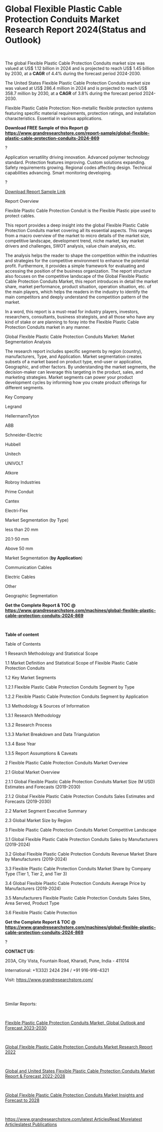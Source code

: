 <h1>Global Flexible Plastic Cable Protection Conduits Market Research Report 2024(Status and Outlook)</h1><br/><p>The global Flexible Plastic Cable Protection Conduits market size was valued at US$ 1.12 billion in 2024 and is projected to reach US$ 1.45 billion by 2030, at a <strong>CAGR</strong> of 4.4% during the forecast period 2024-2030.</p>
 
 
 
 <p>The United States Flexible Plastic Cable Protection Conduits market size was valued at US$ 286.4 million in 2024 and is projected to reach US$ 358.7 million by 2030, at a <strong>CAGR</strong> of 3.8% during the forecast period 2024-2030.</p>
 
 
 
 <p>Flexible Plastic Cable Protection: Non-metallic flexible protection systems featuring specific material requirements, protection ratings, and installation characteristics. Essential in various applications.</p>
 
 
 
 <div><b>Download FREE Sample of this Report @ <a href="https://www.grandresearchstore.com/report-sample/global-flexible-plastic-cable-protection-conduits-2024-869">https://www.grandresearchstore.com/report-sample/global-flexible-plastic-cable-protection-conduits-2024-869</a></b></div>
 
 
 
 <p>? </p>
 
 
 
 <p>Application versatility driving innovation. Advanced polymer technology standard. Protection features improving. Custom solutions expanding. Safety requirements growing. Regional codes affecting design. Technical capabilities advancing. Smart monitoring developing.</p>
 
 
 
 <p>? </p>
 
 
 
 <p><a href="https://www.grandresearchstore.com/mr-admin/report-sample/global-flexible-plastic-cable-protection-conduits-2024-869">Download Report Sample Link</a></p>
 
 
 
 <p>Report Overview</p>
 
 
 
 <p>Flexible Plastic Cable Protection Conduit is the Flexible Plastic pipe used to protect cables.</p>
 
 
 
 <p>This report provides a deep insight into the global Flexible Plastic Cable Protection Conduits market covering all its essential aspects. This ranges from a macro overview of the market to micro details of the market size, competitive landscape, development trend, niche market, key market drivers and challenges, SWOT analysis, value chain analysis, etc.</p>
 
 
 
 <p>The analysis helps the reader to shape the competition within the industries and strategies for the competitive environment to enhance the potential profit. Furthermore, it provides a simple framework for evaluating and accessing the position of the business organization. The report structure also focuses on the competitive landscape of the Global Flexible Plastic Cable Protection Conduits Market, this report introduces in detail the market share, market performance, product situation, operation situation, etc. of the main players, which helps the readers in the industry to identify the main competitors and deeply understand the competition pattern of the market.</p>
 
 
 
 <p>In a word, this report is a must-read for industry players, investors, researchers, consultants, business strategists, and all those who have any kind of stake or are planning to foray into the Flexible Plastic Cable Protection Conduits market in any manner.</p>
 
 
 
 <p>Global Flexible Plastic Cable Protection Conduits Market: Market Segmentation Analysis</p>
 
 
 
 <p>The research report includes specific segments by region (country), manufacturers, Type, and Application. Market segmentation creates subsets of a market based on product type, end-user or application, Geographic, and other factors. By understanding the market segments, the decision-maker can leverage this targeting in the product, sales, and marketing strategies. Market segments can power your product development cycles by informing how you create product offerings for different segments.</p>
 
 
 
 <p>Key Company</p>
 
 
 
 <p>Legrand</p>
 
 
 
 <p>HellermannTyton</p>
 
 
 
 <p>ABB</p>
 
 
 
 <p>Schneider-Electric</p>
 
 
 
 <p>Hubbell</p>
 
 
 
 <p>Unitech</p>
 
 
 
 <p>UNIVOLT</p>
 
 
 
 <p>Atkore</p>
 
 
 
 <p>Robroy Industries</p>
 
 
 
 <p>Prime Conduit</p>
 
 
 
 <p>Cantex</p>
 
 
 
 <p>Electri-Flex</p>
 
 
 
 <p>Market Segmentation (by Type)</p>
 
 
 
 <p>less than 20 mm</p>
 
 
 
 <p>20.1-50 mm</p>
 
 
 
 <p>Above 50 mm</p>
 
 
 
 <p>Market Segmentation (<strong>by Application</strong>)</p>
 
 
 
 <p>Communication Cables</p>
 
 
 
 <p>Electric Cables</p>
 
 
 
 <p>Other</p>
 
 
 
 <p>Geographic Segmentation</p>
 
 
 
 <div><b>Get the Complete Report & TOC @ <a href="https://www.grandresearchstore.com/machines/global-flexible-plastic-cable-protection-conduits-2024-869">https://www.grandresearchstore.com/machines/global-flexible-plastic-cable-protection-conduits-2024-869</a></b></div>
 
 
 
 <p><br />
 
 <b>Table of content</b></p>
 
 
 
 <p>Table of Contents<br />
 
 1 Research Methodology and Statistical Scope<br />
 
 1.1 Market Definition and Statistical Scope of Flexible Plastic Cable Protection Conduits<br />
 
 1.2 Key Market Segments<br />
 
 1.2.1 Flexible Plastic Cable Protection Conduits Segment by Type<br />
 
 1.2.2 Flexible Plastic Cable Protection Conduits Segment by Application<br />
 
 1.3 Methodology & Sources of Information<br />
 
 1.3.1 Research Methodology<br />
 
 1.3.2 Research Process<br />
 
 1.3.3 Market Breakdown and Data Triangulation<br />
 
 1.3.4 Base Year<br />
 
 1.3.5 Report Assumptions & Caveats<br />
 
 2 Flexible Plastic Cable Protection Conduits Market Overview<br />
 
 2.1 Global Market Overview<br />
 
 2.1.1 Global Flexible Plastic Cable Protection Conduits Market Size (M USD) Estimates and Forecasts (2019-2030)<br />
 
 2.1.2 Global Flexible Plastic Cable Protection Conduits Sales Estimates and Forecasts (2019-2030)<br />
 
 2.2 Market Segment Executive Summary<br />
 
 2.3 Global Market Size by Region<br />
 
 3 Flexible Plastic Cable Protection Conduits Market Competitive Landscape<br />
 
 3.1 Global Flexible Plastic Cable Protection Conduits Sales by Manufacturers (2019-2024)<br />
 
 3.2 Global Flexible Plastic Cable Protection Conduits Revenue Market Share by Manufacturers (2019-2024)<br />
 
 3.3 Flexible Plastic Cable Protection Conduits Market Share by Company Type (Tier 1, Tier 2, and Tier 3)<br />
 
 3.4 Global Flexible Plastic Cable Protection Conduits Average Price by Manufacturers (2019-2024)<br />
 
 3.5 Manufacturers Flexible Plastic Cable Protection Conduits Sales Sites, Area Served, Product Type<br />
 
 3.6 Flexible Plastic Cable Protection</p>
 
 
 
 <div><b>Get the Complete Report & TOC @ <a href="https://www.grandresearchstore.com/machines/global-flexible-plastic-cable-protection-conduits-2024-869">https://www.grandresearchstore.com/machines/global-flexible-plastic-cable-protection-conduits-2024-869</a></b></div>
 
 
 
 <p>? </p>
 
 
 
 <p><b>CONTACT US:</b><br />
 
 203A, City Vista, Fountain Road, Kharadi, Pune, India - 411014<br />
 
 International: +1(332) 2424 294 / +91 916-916-4321<br />
 
 Visit: <a href="https://www.grandresearchstore.com/">https://www.grandresearchstore.com/</a><br />
 
 <br />
 
 <br />
 
 Similar Reports:<br />
 
 <br />
 
 <a href="https://www.grandresearchstore.com/machines/global-flexible-plastic-cable-protection-conduits-forecast-2023-2030-124">Flexible Plastic Cable Protection Conduits Market, Global Outlook and Forecast 2023-2030</a><br />
 
 <br />
 
 <a href="https://www.grandresearchstore.com/machines/global-flexible-plastic-cable-protection-conduits-2022-832">Global Flexible Plastic Cable Protection Conduits Market Research Report 2022</a><br />
 
 <br />
 
 <a href="https://www.grandresearchstore.com/machines/global-united-states-flexible-plastic-cable-protection-conduits-2022-2028-764">Global and United States Flexible Plastic Cable Protection Conduits Market Report & Forecast 2022-2028</a><br />
 
 <br />
 
 <a href="https://www.grandresearchstore.com/machines/global-flexible-plastic-cable-protection-conduits-2028-337">Global Flexible Plastic Cable Protection Conduits Market Insights and Forecast to 2028</a><br />
 
 <br />
 
 <a href="https://gyeongbokgung.com">https://www.grandresearchstore.com/</a><a href="https://hallyeomaritime.com">latest Articles</a><a href="https://jingwansa.com">Read More</a><a href="https://nguoiviet.jp/">latest Articles</a><a href="https://www.intelmarketresearch.com/">latest Publications</a></p>